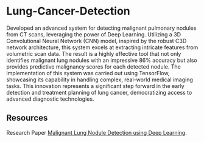# Lung-Cancer-Detection
Developed an advanced system for detecting malignant pulmonary nodules from CT scans, leveraging the power of Deep Learning. Utilizing a 3D Convolutional Neural Network (CNN) model, inspired by the robust C3D network architecture, this system excels at extracting intricate features from volumetric scan data. The result is a highly effective tool that not only identifies malignant lung nodules with an impressive 86% accuracy but also provides predictive malignancy scores for each detected nodule. The implementation of this system was carried out using TensorFlow, showcasing its capability in handling complex, real-world medical imaging tasks. This innovation represents a significant step forward in the early detection and treatment planning of lung cancer, democratizing access to advanced diagnostic technologies.

## Resources

Research Paper [Malignant Lung Nodule Detection using Deep Learning](https://ieeexplore.ieee.org/document/9182258).
